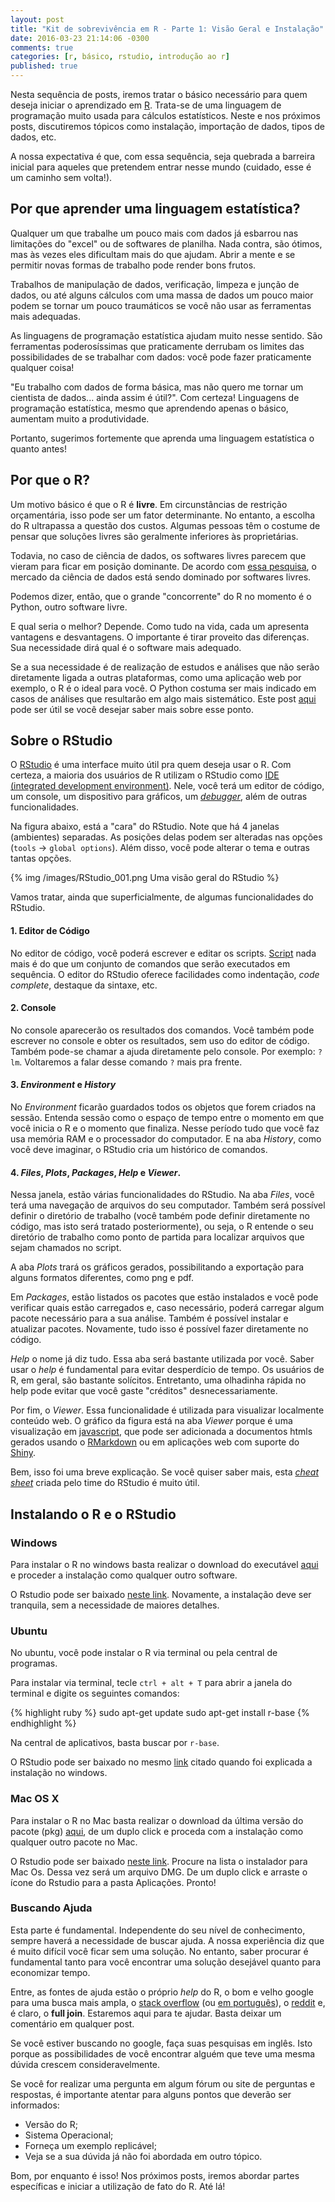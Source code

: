 ```yaml
---
layout: post
title: "Kit de sobrevivência em R - Parte 1: Visão Geral e Instalação"
date: 2016-03-23 21:14:06 -0300
comments: true
categories: [r, básico, rstudio, introdução ao r]
published: true
---
```


Nesta sequência de posts, iremos tratar o básico necessário para quem deseja iniciar o aprendizado em [R](https://www.r-project.org/about.html). Trata-se de uma linguagem de programação muito usada para cálculos estatísticos. Neste e nos próximos posts, discutiremos tópicos como instalação, importação de dados, tipos de dados, etc. 

A nossa expectativa é que, com essa sequência, seja quebrada a barreira inicial para aqueles que pretendem entrar nesse mundo (cuidado, esse é um caminho sem volta!).

<!-- More -->

## Por que aprender uma linguagem estatística?

Qualquer um que trabalhe um pouco mais com dados já esbarrou nas limitações do "excel" ou de softwares de planilha. Nada contra, são ótimos, mas às vezes eles dificultam mais do que ajudam. Abrir a mente e se permitir novas formas de trabalho pode render bons frutos.

Trabalhos de manipulação de dados, verificação, limpeza e junção de dados, ou até alguns cálculos com uma massa de dados um pouco maior podem se tornar um pouco traumáticos se você não usar as ferramentas mais adequadas.

As linguagens de programação estatística ajudam muito nesse sentido. São ferramentas poderosíssimas que praticamente derrubam os limites das possibilidades de se trabalhar com dados: você pode fazer praticamente qualquer coisa!

"Eu trabalho com dados de forma básica, mas não quero me tornar um cientista de dados... ainda assim é útil?". Com certeza! Linguagens de programação estatística, mesmo que aprendendo apenas o básico, aumentam muito a produtividade.

Portanto, sugerimos fortemente que aprenda uma linguagem estatística o quanto antes!

## Por que o R?

Um motivo básico é que o R é **livre**. Em circunstâncias de restrição orçamentária, isso pode ser um fator determinante. No entanto, a escolha do R ultrapassa a questão dos custos. Algumas pessoas têm o costume de pensar que soluções livres são geralmente inferiores às proprietárias.

Todavia, no caso de ciência de dados, os softwares livres parecem que vieram para ficar em posição dominante. De acordo com [essa pesquisa](http://blog.dominodatalab.com/open-source-winning-against-proprietary-data-science-vendors/), o mercado da ciência de dados está sendo dominado por softwares livres.

Podemos dizer, então, que o grande "concorrente" do R no momento é o Python, outro software livre. 

E qual seria o melhor? Depende. Como tudo na vida, cada um apresenta vantagens e desvantagens. O importante é tirar proveito das diferenças. Sua necessidade dirá qual é o software mais adequado. 

Se a sua necessidade é de realização de estudos e análises que não serão diretamente ligada a outras plataformas, como uma aplicação web por exemplo, o R é o ideal para você. O Python costuma ser mais indicado em casos de análises que resultarão em algo mais sistemático. Este post [aqui](http://www.kdnuggets.com/2015/05/r-vs-python-data-science.html) pode ser útil se você desejar saber mais sobre esse ponto.

## Sobre o RStudio

O [RStudio](https://www.rstudio.com/) é uma interface muito útil pra quem deseja usar o R. Com certeza, a maioria dos usuários de R utilizam o RStudio como [IDE (integrated development environment)](https://pt.wikipedia.org/wiki/Ambiente_de_desenvolvimento_integrado). Nele, você terá um editor de código, um console, um dispositivo para gráficos, um [_debugger_](https://pt.wikipedia.org/wiki/Depura%C3%A7%C3%A3o), além de outras funcionalidades. 

Na figura abaixo, está a "cara" do RStudio. Note que há 4 janelas (ambientes) separadas. As 	posições delas podem ser alteradas nas opções (`tools` -> `global options`). Além disso, você pode alterar o tema e outras tantas opções. 


{% img /images/RStudio_001.png Uma visão geral do RStudio %}

Vamos tratar, ainda que superficialmente, de algumas funcionalidades do RStudio. 

#### 1. Editor de Código
No editor de código, você poderá escrever e editar os scripts. [Script](https://pt.wikipedia.org/wiki/Linguagem_de_script) nada mais é do que um conjunto de comandos que serão executados em sequência. O editor do RStudio oferece facilidades como indentação, _code complete_, destaque da sintaxe, etc. 

#### 2. Console
No console aparecerão os resultados dos comandos. Você também pode escrever no console e obter os resultados, sem uso do editor de código. Também pode-se chamar a ajuda diretamente pelo console. Por exemplo: `?lm`. Voltaremos a falar desse comando `?` mais pra frente.

#### 3. _Environment_ e _History_
No _Environment_ ficarão guardados todos os objetos que forem criados na sessão. Entenda sessão como o espaço de tempo entre o momento em que você inicia o R e o momento que finaliza. Nesse período tudo que você faz usa memória RAM e o processador do computador. E na aba _History_, como você deve imaginar, o RStudio cria um histórico de comandos. 

#### 4. _Files_, _Plots_, _Packages_, _Help_ e _Viewer_.
Nessa janela, estão várias funcionalidades do RStudio. Na aba _Files_, você terá uma navegação de arquivos do seu computador. Também será possível definir o diretório de trabalho (você também pode definir diretamente no código, mas isto será tratado posteriormente), ou seja, o R  entende o seu diretório de trabalho como ponto de partida para localizar arquivos que sejam chamados no script.

A aba _Plots_ trará os gráficos gerados, possibilitando a exportação para alguns formatos diferentes, como png e pdf.  

Em _Packages_, estão listados os pacotes que estão instalados e você pode verificar quais estão carregados e, caso necessário, poderá carregar algum pacote necessário para a sua análise. Também é possível instalar e atualizar pacotes. Novamente, tudo isso é possível fazer diretamente no código.

_Help_ o nome já diz tudo. Essa aba será bastante utilizada por você. Saber usar o _help_ é fundamental para evitar desperdício de tempo. Os usuários de R, em geral, são bastante solícitos. Entretanto, uma olhadinha rápida no help pode evitar que você gaste "créditos" desnecessariamente. 

Por fim, o _Viewer_. Essa funcionalidade é utilizada para visualizar localmente conteúdo web. O gráfico da figura está na aba _Viewer_ porque é uma visualização em [javascript](https://pt.wikipedia.org/wiki/JavaScript), que pode ser adicionada a documentos htmls gerados usando o [RMarkdown](http://rmarkdown.rstudio.com/) ou em aplicações web com suporte do [Shiny](http://shiny.rstudio.com/).


Bem, isso foi uma breve explicação. Se você quiser saber mais, esta [_cheat sheet_](http://www.rstudio.com/wp-content/uploads/2016/01/rstudio-IDE-cheatsheet.pdf) criada pelo time do RStudio é muito útil.
	

## Instalando o R e o RStudio

### Windows

Para instalar o R no windows basta realizar o download do executável [aqui](https://cran.r-project.org/bin/windows/base/) e proceder a instalação como qualquer outro software. 

O Rstudio pode ser baixado [neste link](https://www.rstudio.com/products/rstudio/download/). Novamente, a instalação deve ser tranquila, sem a necessidade de maiores detalhes.

### Ubuntu

No ubuntu, você pode instalar o R via terminal ou pela central de programas.

Para instalar via terminal, tecle `ctrl + alt + T` para abrir a janela do terminal e digite os seguintes comandos:

{% highlight ruby %}
sudo apt-get update
sudo apt-get install r-base
{% endhighlight %}

Na central de aplicativos, basta buscar por `r-base`.

O RStudio pode ser baixado no mesmo [link](https://www.rstudio.com/products/rstudio/download/) citado quando foi explicada a instalação no windows.

### Mac OS X

Para instalar o R no Mac basta realizar o download da última versão do pacote (pkg) [aqui](https://cran.rstudio.com/bin/macosx/), de um duplo click e proceda com a instalação como qualquer outro pacote no Mac. 

O Rstudio pode ser baixado [neste link](https://www.rstudio.com/products/rstudio/download/). Procure na lista o instalador para Mac Os. Dessa vez será um arquivo DMG. De um duplo click e arraste o ícone do Rstudio para a pasta Aplicações. Pronto!


### Buscando Ajuda

Esta parte é fundamental. Independente do seu nível de conhecimento, sempre haverá a necessidade de buscar ajuda. A nossa experiência diz que é muito difícil você ficar sem uma solução. No entanto, saber procurar é fundamental tanto para você encontrar uma solução desejável quanto para economizar tempo. 

Entre, as fontes de ajuda estão o próprio _help_ do R, o bom e velho google para uma busca mais ampla, o [stack overflow](http://stackoverflow.com/tags/r) (ou [em português](http://pt.stackoverflow.com/questions/tagged/r)), o [reddit](https://www.reddit.com/r/rprogramming) e, é claro, o **full join**. Estaremos aqui para te ajudar. Basta deixar um comentário em qualquer post.

Se você estiver buscando no google, faça suas pesquisas em inglês. Isto porque as possibilidades de você encontrar alguém que teve uma mesma dúvida crescem consideravelmente. 

Se você for realizar uma pergunta em algum fórum ou site de perguntas e respostas, é importante atentar para alguns pontos que deverão ser informados:

* Versão do R;
* Sistema Operacional;
* Forneça um exemplo replicável;
* Veja se a sua dúvida já não foi abordada em outro tópico.

Bom, por enquanto é isso! Nos próximos posts, iremos abordar partes específicas e iniciar a utilização de fato do R. Até lá!

